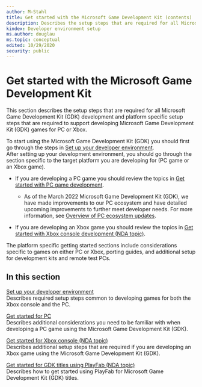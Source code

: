 ```yaml
---
author: M-Stahl
title: Get started with the Microsoft Game Development Kit (contents)
description: Describes the setup steps that are required for all Microsoft Game Development Kit (GDK) development and platform specific setup steps that are required to support developing Microsoft Game Development Kit (GDK) games for PC or Xbox.
kindex: Developer environment setup
ms.author: douglau
ms.topic: conceptual
edited: 10/29/2020
security: public
---
```


# Get started with the Microsoft Game Development Kit  

This section describes the setup steps that are required for all Microsoft Game Development Kit (GDK) development and platform specific setup steps that are required to support developing Microsoft Game Development Kit (GDK) games for PC or Xbox.  

To start using the Microsoft Game Development Kit (GDK) you should first go through the steps in [Set up your developer environment](dev-pc-setup.md).  
After setting up your development environment, you should go through the section specific to the target platform you are developing for (PC game or an Xbox game).  

* If you are developing a PC game you should review the topics in [Get started with PC game development](../get-started-with-pc-dev/gr-get-started-with-pc-dev-toc.md). 
  - As of the March 2022 Microsoft Game Development Kit (GDK), we have made improvements to our PC ecosystem and have detailed upcoming improvements to further meet developer needs. For more information, see [Overview of PC ecosystem updates](../get-started-with-pc-dev/overviews/gr-pc-ecosystem-updates.md).  

* If you are developing an Xbox game you should review the topics in [Get started with Xbox console development (NDA topic)](gc-getstarted-toc.md).  

The platform specific getting started sections include considerations specific to games on either PC or Xbox, porting guides, and additional setup for development kits and remote test PCs.

## In this section  
  
[Set up your developer environment](dev-pc-setup.md)  
Describes required setup steps common to developing games for both the Xbox console and the PC.  
  
[Get started for PC](../get-started-with-pc-dev/gr-get-started-with-pc-dev-toc.md)  
Describes additional considerations you need to be familiar with when developing a PC game using the Microsoft Game Development Kit (GDK).  
  
[Get started for Xbox console (NDA topic)](gc-getstarted-toc.md)  
Describes additional setup steps that are required if you are developing an Xbox game using the Microsoft Game Development Kit (GDK).  
  
[Get started for GDK titles using PlayFab (NDA topic)](../get-started-for-gdk-playfab-titles/gc-gdk-playfab-toc.md)  
Describes how to get started using PlayFab for Microsoft Game Development Kit (GDK) titles.  
  
  